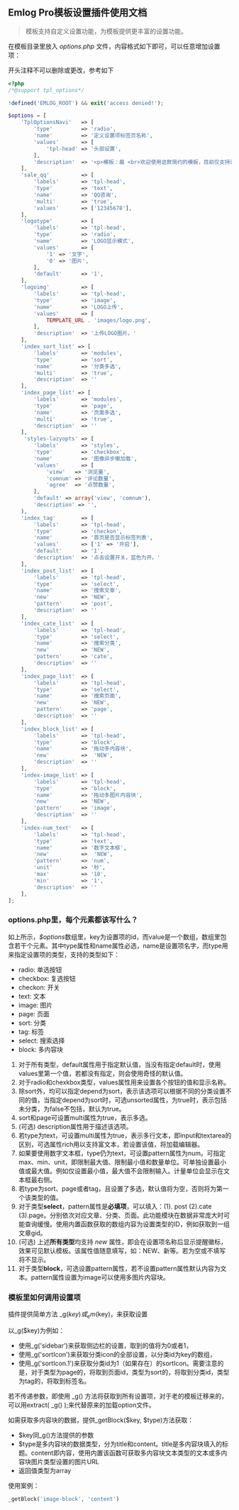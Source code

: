 ## Emlog Pro模板设置插件使用文档

> 模板支持自定义设置功能，为模板提供更丰富的设置功能。

在模板目录里放入 *options.php* 文件，内容格式如下即可，可以任意增加设置项：

开头注释不可以删除或更改，参考如下

```php
<?php
/*@support tpl_options*/

!defined('EMLOG_ROOT') && exit('access denied!');

$options = [
    'TplOptionsNavi'   => [
        'type'         => 'radio',
        'name'         => '定义设置项标签页名称',
        'values'       => [
            'tpl-head' => '头部设置',
        ],
        'description'  => '<p>模板：晨 <br>欢迎使用这款简约的模板，目前仅支持设置头部logo</p>'
    ],
    'sale_qq'          => [
        'labels'       => 'tpl-head',
        'type'         => 'text',
        'name'         => 'QQ咨询',
      	'multi'        => 'true',
        'values'       => ['12345678'],
    ],
    'logotype'         => [
        'labels'       => 'tpl-head',
        'type'         => 'radio',
        'name'         => 'LOGO显示模式',
        'values'       => [
            '1' => '文字',
            '0' => '图片',
        ],
        'default'      => '1',
    ],
    'logoimg'          => [
        'labels'       => 'tpl-head',
        'type'         => 'image',
        'name'         => 'LOGO上传',
        'values'       => [
            TEMPLATE_URL . 'images/logo.png',
        ],
        'description'  => '上传LOGO图片。'
    ],
    'index_sort_list' => [
        'labels'       => 'modules',
        'type'         => 'sort',
        'name'         => '分类多选',
        'multi'        => 'true',
        'description'  => ''
    ],
    'index_page_list' => [
        'labels'       => 'modules',
        'type'         => 'page',
        'name'         => '页面多选',
        'multi'        => 'true',
        'description'  => ''
    ],
     'styles-lazyopts' => [
        'labels'       => 'styles',
        'type'         => 'checkbox',
        'name'         => '图像异步懒加载',
        'values'       => [
            'view'   => '浏览量',
            'comnum' => '评论数量',
            'agree'  => '点赞数量',
        ],
        'default' => array('view', 'comnum'),
        'description' => '',
    ),
    'index_tag'        => [
        'labels'       => 'tpl-head',
        'type'         => 'checkon',
        'name'         => '首页是否显示标签列表',
        'values'       => ['1' => '开启'],
        'default'      => '1',
        'description'  => '点击设置开关，蓝色为开。'
    ],
    'index_post_list'  => [
        'labels'       => 'tpl-head',
        'type'         => 'select',
        'name'         => '搜索文章',
        'new'          => 'NEW',
        'pattern'      => 'post',
        'description'  => ''
    ],
    'index_cate_list'  => [
        'labels'       => 'tpl-head',
        'type'         => 'select',
        'name'         => '搜索分类',
        'new'          => 'NEW',
        'pattern'      => 'cate',
        'description'  => ''
    ],
    'index_page_list'  => [
        'labels'       => 'tpl-head',
        'type'         => 'select',
        'name'         => '搜索页面',
        'new'          => 'NEW',
        'pattern'      => 'page',
        'description'  => ''
    ],
    'index_block_list' => [
        'labels'       => 'tpl-head',
        'type'         => 'block',
        'name'         => '拖动多内容块',
        'new'          =>  'NEW',
        'description'  => ''
    ],
    'index-image_list' => [
        'labels'       => 'tpl-head',
        'type'         => 'block',
        'name'         => '拖动多图片内容块',
        'new'          => 'NEW',
        'pattern'      => 'image',
        'description'  => ''
    ],
    'index-num_text'   => [
        'labels'       => 'tpl-head',
        'type'         => 'text',
        'name'         => '数字文本框',
        'new'          =>  'NEW',
        'pattern'      => 'num',
        'unit'         => '秒',
        'max'          => '10',
        'min'          => '1',
        'description'  => ''
    ],
];
```



### options.php里，每个元素都该写什么？

如上所示，*$options*数组里，key为设置项的id，而value是一个数组，数组里包含若干个元素。其中type属性和name属性必选，name是设置项名字，而type用来指定设置项的类型，支持的类型如下：

- radio: 单选按钮
- checkbox: 复选按钮
- checkon: 开关
- text: 文本
- image: 图片
- page: 页面
- sort: 分类
- tag: 标签
- select: 搜索选择
- block: 多内容块

1. 对于所有类型，default属性用于指定默认值，当没有指定default时，使用values里第一个值，若都没有指定，则会使用奇怪的默认值。
2. 对于radio和chexkbox类型，values属性用来设置各个按钮的值和显示名称。
3. 除sort外，均可以指定depend为sort，表示该选项可以根据不同的分类设置不同的值，当指定depend为sort时，可选unsorted属性，为true时，表示包括未分类，为false不包括，默认为true。
4. sort和page可设置multi属性为true，表示多选。
5. (可选) description属性用于描述该选项。
6. 若type为text，可设置multi属性为true，表示多行文本，即input和textarea的区别，可选属性rich用以支持富文本，若设置该值，将加载编辑器。
7. 如果要使用数字文本框，type仍为text，可设置pattern属性为num。可指定max、min、unit，即限制最大值、限制最小值和数量单位。可单独设置最小值或最大值。例如仅设置最小值，最大值不会限制输入。计量单位会显示在文本框最右侧。
8. 若type为sort、page或者tag，且设置了多选，默认值将为空，否则将为第一个该类型的值。
9. 对于类型**select**，pattern属性是**必填项**，可以填入：(1). post  (2).cate  (3).page。分别依次对应文章、分类、页面。此功能模块在数据非常庞大时可能查询缓慢。使用内置函数获取的数组内容为设置类型的ID，例如获取到一组文章gid。
10. (可选) 上述**所有类型**均支持 *new* 属性，即会在设置项名称后显示提醒徽标，效果可见默认模板。该属性值随意填写，如：NEW、新等。若为空或不填写将不显示。
11. 对于类型**block**，可选设置pattern属性，若不设置pattern属性默认内容为文本。pattern属性设置为image可以使用多图片内容块。

### 模板里如何调用设置项

插件提供简单方法  _g($key) 或 _em($key)，来获取设置

以_g($key)为例如：

- 使用_g('sidebar')来获取侧边栏的设置，取到的值将为0或者1，
- 使用_g('sortIcon')来获取分类icon的全部设置，以分类id为key的数组，
- 使用_g('sortIcon.1')来获取分类id为1（如果存在）的sortIcon。需要注意的是，对于类型为page的，将取到页面id，类型为sort的，将取到分类id，类型为tag的，将取到标签名。

若不传递参数，即使用 _g() 方法将获取到所有设置项，对于老的模板迁移来的，可以用extract( _g() );来代替原来的加载option文件。

如需获取多内容块的数据，提供_getBlock($key, $type)方法获取：

- $key同_g()方法提供的参数
- $type是多内容块的数据类型，分为title和content。title是多内容块填入的标题。content即内容，使用内置该函数可获取多内容块文本类型的文本或多内容块图片类型设置的图片URL
- 返回值类型为array

使用案例：

```php
_getBlock('image-block', 'content')
```

